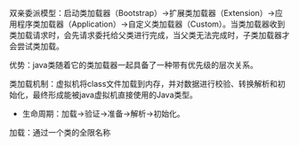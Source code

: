 双亲委派模型：启动类加载器（Bootstrap）-&gt;扩展类加载器（Extension）-&gt;应用程序类加载器（Application）-&gt;自定义类加载器（Custom）。当类加载器收到类加载请求时，会先请求委托给父类进行完成，当父类无法完成时，子类加载器才会尝试类加载。

优势：java类随着它的类加载器一起具备了一种带有优先级的层次关系。

类加载机制：虚拟机将class文件加载到内存，并对数据进行校验、转换解析和初始化，最终形成能被java虚拟机直接使用的Java类型。

* 生命周期：加载-&gt;验证-&gt;准备-&gt;解析-&gt;初始化。

加载：通过一个类的全限名称

